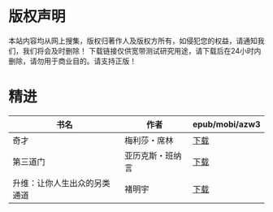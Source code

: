 # 版权声明

本站内容均从网上搜集，版权归著作人及版权方所有，如侵犯您的权益，请通知我们，我们将会及时删除！ 下载链接仅供宽带测试研究用途，请下载后在24小时内删除，请勿用于商业目的。请支持正版！

# 精进

| 书名 | 作者 | epub/mobi/azw3 |
| --- | --- | --- |
| 奇才 | 梅利莎・席林 | [下载](https://url89.ctfile.com/f/31084289-1357045384-077be7?p=8866) |
| 第三道门 | 亚历克斯・班纳言 | [下载](https://url89.ctfile.com/f/31084289-1357042288-2d7570?p=8866) |
| 升维：让你人生出众的另类通道 | 褚明宇 | [下载](https://url89.ctfile.com/f/31084289-1357031302-e588b2?p=8866) |
